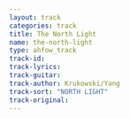 ```yaml
---
layout: track
categories: track
title: The North Light
name: the-north-light
type: ahfow_track
track-id: 
track-lyrics: 
track-guitar: 
track-author: Krukowski/Yang
track-sort: "NORTH LIGHT"
track-original: 
---
```

